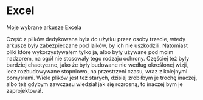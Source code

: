 # Excel
Moje wybrane arkusze Excela

Część z plików dedykowana była do użytku przez osoby trzecie, wtedy arkusze były zabezpieczane pod laików, by ich nie uszkodzili. Natomiast pliki które wykorzystywałem tylko ja, albo były używane pod moim nadzorem, na ogół nie stosowały tego rodzaju ochrony. Częściej też były bardziej chaotyczne, jako że były budowane nie według określonej wizji, lecz rozbudowywane stopniowo, na przestrzeni czasu, wraz z kolejnymi pomysłami. Wiele plików jest też starych, dzisiaj zrobiłbym je trochę inaczej, albo też gdybym zawczasu wiedział jak się rozrosną, to inaczej bym je zaprojektował.
